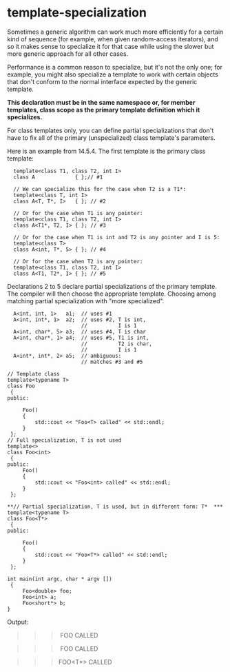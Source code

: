 # template-specialization

Sometimes a generic algorithm can work much more efficiently for a certain kind of sequence
(for example, when given random-access iterators), and so it makes sense to specialize it for that case while
using the slower but more generic approach for all other cases.

Performance is a common reason to specialize, but it's not the only one; for example, you might also specialize a
template to work with certain objects that don't conform to the normal interface expected by the generic template.

**This declaration must be in the same namespace or, for member templates, class scope as the primary template
definition which it specializes.**

For class templates only, you can define partial specializations that don't have to fix all of the
primary (unspecialized) class template's parameters.

Here is an example from 14.5.4. The first template is the primary class template:

```
  template<class T1, class T2, int I>
  class A             { };// #1

  // We can specialize this for the case when T2 is a T1*:
  template<class T, int I>
  class A<T, T*, I>   { }; // #2

  // Or for the case when T1 is any pointer:
  template<class T1, class T2, int I>
  class A<T1*, T2, I> { }; // #3

  // Or for the case when T1 is int and T2 is any pointer and I is 5:
  template<class T>
  class A<int, T*, 5> { }; // #4

  // Or for the case when T2 is any pointer:
  template<class T1, class T2, int I>
  class A<T1, T2*, I> { }; // #5
```

Declarations 2 to 5 declare partial specializations of the primary template. The compiler will then choose the
appropriate template. Choosing among matching partial specialization with "more specialized".

```
  A<int, int, 1>   a1;  // uses #1
  A<int, int*, 1>  a2;  // uses #2, T is int,
                        //          I is 1
  A<int, char*, 5> a3;  // uses #4, T is char
  A<int, char*, 1> a4;  // uses #5, T1 is int,
                        //          T2 is char,
                        //          I is 1
  A<int*, int*, 2> a5;  // ambiguous:
                        // matches #3 and #5
```

```
// Template class
template<typename T>
class Foo
 {
public:
    
     Foo()
     {
         std::cout << "Foo<T> called" << std::endl;
     }
 };
// Full specialization, T is not used
template<>
class Foo<int>
 {
public:
     Foo()
     {
         std::cout << "Foo<int> called" << std::endl;
     }
 };

**// Partial specialization, T is used, but in different form: T*  ***
template<typename T>
class Foo<T*>
 {
public:
    
     Foo()
     {
         std::cout << "Foo<T*> called" << std::endl;
     }
 };

int main(int argc, char * argv [])
 {
     Foo<double> foo;
     Foo<int> a;
     Foo<short*> b;
}
```

Output:

>>> FOO<T> CALLED

>>> FOO<INT> CALLED

>>> FOO<T*> CALLED
